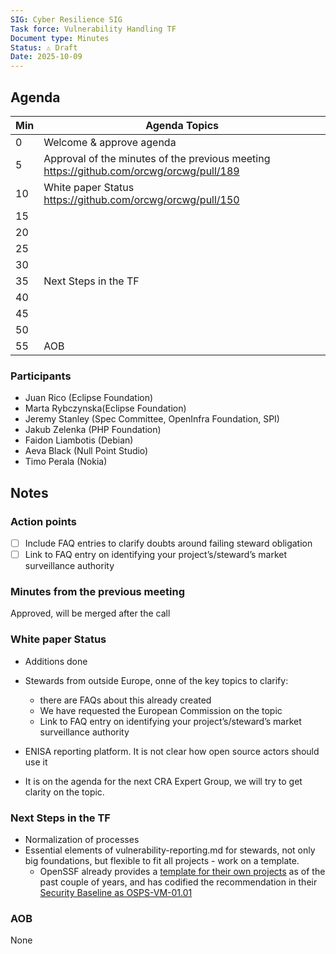 ```yaml
---
SIG: Cyber Resilience SIG
Task force: Vulnerability Handling TF
Document type: Minutes
Status: ⚠️ Draft
Date: 2025-10-09
---
```


##  Agenda

| Min | Agenda Topics | 
| -- | ----- | 
|   0 | Welcome & approve agenda | 
|   5 | Approval of the minutes of the previous meeting  https://github.com/orcwg/orcwg/pull/189|
|  10 | White paper Status https://github.com/orcwg/orcwg/pull/150  |
|  15 |  |
|  20 |  |
|  25 |  |
|  30 |  |
|  35 |  Next Steps in the TF|
|  40 |  | 
|  45 |  |
|  50 |  | 
|  55 | AOB | 

### Participants
- Juan Rico (Eclipse Foundation)
- Marta Rybczynska(Eclipse Foundation)
- Jeremy Stanley (Spec Committee, OpenInfra Foundation, SPI)
- Jakub Zelenka (PHP Foundation)
- Faidon Liambotis (Debian)
- Aeva Black (Null Point Studio)
- Timo Perala (Nokia)

## Notes
### Action points
 - [ ] Include FAQ entries to clarify doubts around failing steward obligation
 - [ ] Link to FAQ entry on identifying your project’s/steward’s market surveillance authority
       
### Minutes from the previous meeting
Approved, will be merged after the call

### White paper Status
- Additions done
- Stewards from outside Europe, onne of the key topics to clarify:
  - there are FAQs about this already created
  - We have requested the European Commission on the topic
  - Link to FAQ entry on identifying your project’s/steward’s market surveillance authority

- ENISA reporting platform. It is not clear how open source actors should use it
 - It is on the agenda for the next CRA Expert Group, we will try to get clarity on the topic.

### Next Steps in the TF
- Normalization of processes
- Essential elements of vulnerability-reporting.md for stewards, not only big foundations, but flexible to fit all projects - work on a template.
  - OpenSSF already provides a [template for their own projects](https://github.com/ossf/wg-best-practices-os-developers/blob/main/SECURITY.md) as of the past couple of years, and has codified the recommendation in their [Security Baseline as OSPS-VM-01.01](https://baseline.openssf.org/versions/2025-02-25#osps-vm-0101)

### AOB
None
